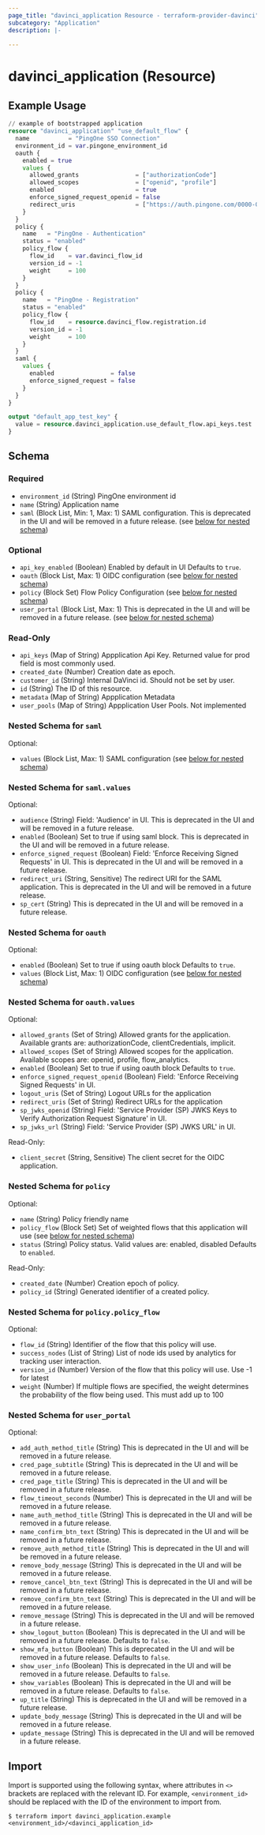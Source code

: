 ```yaml
---
page_title: "davinci_application Resource - terraform-provider-davinci"
subcategory: "Application"
description: |-
  
---
```


# davinci_application (Resource)



## Example Usage

```terraform
// example of bootstrapped application
resource "davinci_application" "use_default_flow" {
  name           = "PingOne SSO Connection"
  environment_id = var.pingone_environment_id
  oauth {
    enabled = true
    values {
      allowed_grants                = ["authorizationCode"]
      allowed_scopes                = ["openid", "profile"]
      enabled                       = true
      enforce_signed_request_openid = false
      redirect_uris                 = ["https://auth.pingone.com/0000-0000-000/rp/callback/openid_connect"]
    }
  }
  policy {
    name   = "PingOne - Authentication"
    status = "enabled"
    policy_flow {
      flow_id    = var.davinci_flow_id
      version_id = -1
      weight     = 100
    }
  }
  policy {
    name   = "PingOne - Registration"
    status = "enabled"
    policy_flow {
      flow_id    = resource.davinci_flow.registration.id
      version_id = -1
      weight     = 100
    }
  }
  saml {
    values {
      enabled                = false
      enforce_signed_request = false
    }
  }
}

output "default_app_test_key" {
  value = resource.davinci_application.use_default_flow.api_keys.test
}
```

<!-- schema generated by tfplugindocs -->
## Schema

### Required

- `environment_id` (String) PingOne environment id
- `name` (String) Application name
- `saml` (Block List, Min: 1, Max: 1) SAML configuration. This is deprecated in the UI and will be removed in a future release. (see [below for nested schema](#nestedblock--saml))

### Optional

- `api_key_enabled` (Boolean) Enabled by default in UI Defaults to `true`.
- `oauth` (Block List, Max: 1) OIDC configuration (see [below for nested schema](#nestedblock--oauth))
- `policy` (Block Set) Flow Policy Configuration (see [below for nested schema](#nestedblock--policy))
- `user_portal` (Block List, Max: 1) This is deprecated in the UI and will be removed in a future release. (see [below for nested schema](#nestedblock--user_portal))

### Read-Only

- `api_keys` (Map of String) Appplication Api Key. Returned value for prod field is most commonly used.
- `created_date` (Number) Creation date as epoch.
- `customer_id` (String) Internal DaVinci id. Should not be set by user.
- `id` (String) The ID of this resource.
- `metadata` (Map of String) Appplication Metadata
- `user_pools` (Map of String) Appplication User Pools. Not implemented

<a id="nestedblock--saml"></a>
### Nested Schema for `saml`

Optional:

- `values` (Block List, Max: 1) SAML configuration (see [below for nested schema](#nestedblock--saml--values))

<a id="nestedblock--saml--values"></a>
### Nested Schema for `saml.values`

Optional:

- `audience` (String) Field: 'Audience' in UI. This is deprecated in the UI and will be removed in a future release.
- `enabled` (Boolean) Set to true if using saml block. This is deprecated in the UI and will be removed in a future release.
- `enforce_signed_request` (Boolean) Field: 'Enforce Receiving Signed Requests' in UI. This is deprecated in the UI and will be removed in a future release.
- `redirect_uri` (String, Sensitive) The redirect URI for the SAML application. This is deprecated in the UI and will be removed in a future release.
- `sp_cert` (String) This is deprecated in the UI and will be removed in a future release.



<a id="nestedblock--oauth"></a>
### Nested Schema for `oauth`

Optional:

- `enabled` (Boolean) Set to true if using oauth block Defaults to `true`.
- `values` (Block List, Max: 1) OIDC configuration (see [below for nested schema](#nestedblock--oauth--values))

<a id="nestedblock--oauth--values"></a>
### Nested Schema for `oauth.values`

Optional:

- `allowed_grants` (Set of String) Allowed grants for the application. Available grants are: authorizationCode, clientCredentials, implicit.
- `allowed_scopes` (Set of String) Allowed scopes for the application. Available scopes are: openid, profile, flow_analytics.
- `enabled` (Boolean) Set to true if using oauth block Defaults to `true`.
- `enforce_signed_request_openid` (Boolean) Field: 'Enforce Receiving Signed Requests' in UI.
- `logout_uris` (Set of String) Logout URLs for the application
- `redirect_uris` (Set of String) Redirect URLs for the application
- `sp_jwks_openid` (String) Field: 'Service Provider (SP) JWKS Keys to Verify Authorization Request Signature' in UI.
- `sp_jwks_url` (String) Field: 'Service Provider (SP) JWKS URL' in UI.

Read-Only:

- `client_secret` (String, Sensitive) The client secret for the OIDC application.



<a id="nestedblock--policy"></a>
### Nested Schema for `policy`

Optional:

- `name` (String) Policy friendly name
- `policy_flow` (Block Set) Set of weighted flows that this application will use (see [below for nested schema](#nestedblock--policy--policy_flow))
- `status` (String) Policy status. Valid values are: enabled, disabled Defaults to `enabled`.

Read-Only:

- `created_date` (Number) Creation epoch of policy.
- `policy_id` (String) Generated identifier of a created policy.

<a id="nestedblock--policy--policy_flow"></a>
### Nested Schema for `policy.policy_flow`

Optional:

- `flow_id` (String) Identifier of the flow that this policy will use.
- `success_nodes` (List of String) List of node ids used by analytics for tracking user interaction.
- `version_id` (Number) Version of the flow that this policy will use. Use -1 for latest
- `weight` (Number) If multiple flows are specified, the weight determines the probability of the flow being used. This must add up to 100



<a id="nestedblock--user_portal"></a>
### Nested Schema for `user_portal`

Optional:

- `add_auth_method_title` (String) This is deprecated in the UI and will be removed in a future release.
- `cred_page_subtitle` (String) This is deprecated in the UI and will be removed in a future release.
- `cred_page_title` (String) This is deprecated in the UI and will be removed in a future release.
- `flow_timeout_seconds` (Number) This is deprecated in the UI and will be removed in a future release.
- `name_auth_method_title` (String) This is deprecated in the UI and will be removed in a future release.
- `name_confirm_btn_text` (String) This is deprecated in the UI and will be removed in a future release.
- `remove_auth_method_title` (String) This is deprecated in the UI and will be removed in a future release.
- `remove_body_message` (String) This is deprecated in the UI and will be removed in a future release.
- `remove_cancel_btn_text` (String) This is deprecated in the UI and will be removed in a future release.
- `remove_confirm_btn_text` (String) This is deprecated in the UI and will be removed in a future release.
- `remove_message` (String) This is deprecated in the UI and will be removed in a future release.
- `show_logout_button` (Boolean) This is deprecated in the UI and will be removed in a future release. Defaults to `false`.
- `show_mfa_button` (Boolean) This is deprecated in the UI and will be removed in a future release. Defaults to `false`.
- `show_user_info` (Boolean) This is deprecated in the UI and will be removed in a future release. Defaults to `false`.
- `show_variables` (Boolean) This is deprecated in the UI and will be removed in a future release. Defaults to `false`.
- `up_title` (String) This is deprecated in the UI and will be removed in a future release.
- `update_body_message` (String) This is deprecated in the UI and will be removed in a future release.
- `update_message` (String) This is deprecated in the UI and will be removed in a future release.

## Import

Import is supported using the following syntax, where attributes in `<>` brackets are replaced with the relevant ID.  For example, `<environment_id>` should be replaced with the ID of the environment to import from.

```shell
$ terraform import davinci_application.example <environment_id>/<davinci_application_id>
```